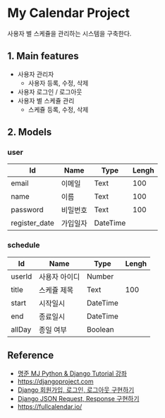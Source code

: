 # My Calendar Project

사용자 별 스케쥴을 관리하는 시스템을 구축한다.



## 1. Main features

* 사용자 관리자
  * 사용자 등록, 수정, 삭제
* 사용자 로그인 / 로그아웃
* 사용자 별 스케쥴 관리
  * 스케쥴 등록, 수정, 삭제



## 2. Models

### user

| Id            | Name          | Type     | Lengh |
| ------------- | ------------- | -------- | ----- |
| email         | 이메일        | Text     | 100   |
| name          | 이름          | Text     | 100   |
| password      | 비밀번호      | Text     | 100   |
| register_date | 가입일자      | DateTime |       |



### schedule

| Id          | Name            | Type     | Lengh |
| ----------- | --------------- | -------- | ----- |
| userId     | 사용자 아이디   | Number     |     |
| title       | 스케쥴 제목     | Text     | 100   |
| start  | 시작일시        | DateTime |       |
| end   | 종료일시        | DateTime |       |
| allDay     | 종일 여부       | Boolean  |       |





## Reference

* [명준 MJ Python & Django Tutorial 강좌](https://www.youtube.com/playlist?list=PLi4xPOplIq7d1vDdLBAvS5PmQR-p6KwUz) 
* https://djangoproject.com
* [Django 회원가입, 로그인, 로그아웃 구현하기](https://ssungkang.tistory.com/entry/Django-10-%ED%9A%8C%EC%9B%90%EA%B0%80%EC%9E%85%EB%A1%9C%EA%B7%B8%EC%9D%B8%EB%A1%9C%EA%B7%B8%EC%95%84%EC%9B%83-%EA%B5%AC%ED%98%84%ED%95%98%EA%B8%B0)
* [Django JSON Request, Response 구현하기](https://eunjin3786.tistory.com/133)
* https://fullcalendar.io/

